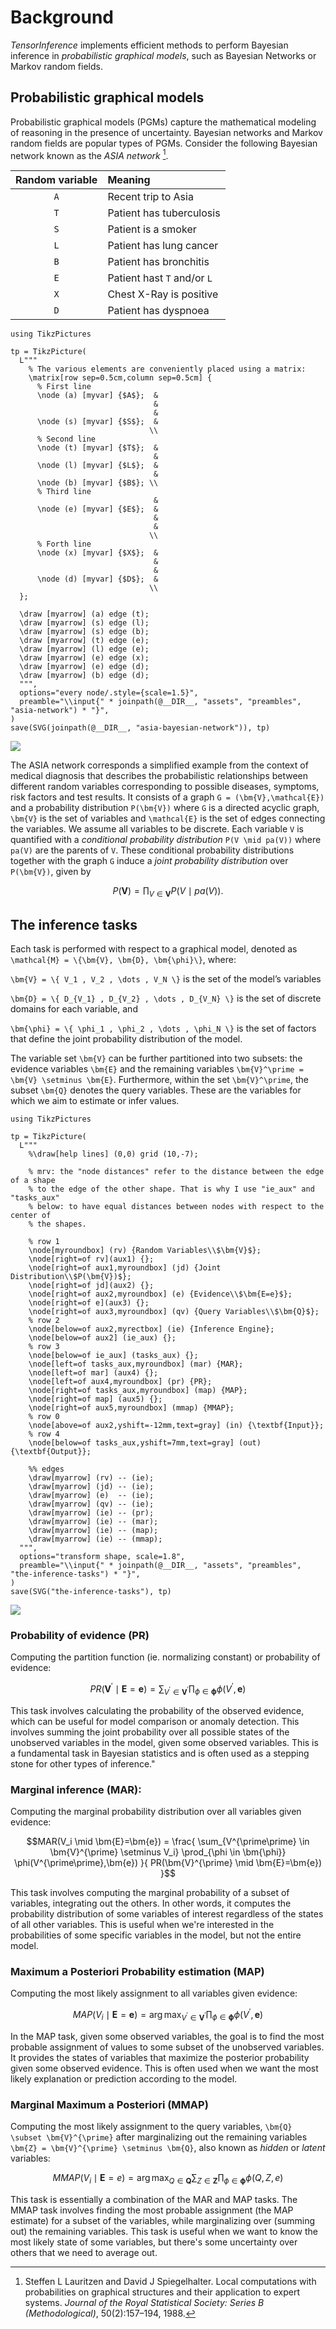 # Background

*TensorInference* implements efficient methods to perform Bayesian inference in
*probabilistic graphical models*, such as Bayesian Networks or Markov random
fields.

## Probabilistic graphical models

Probabilistic graphical models (PGMs) capture the mathematical modeling of
reasoning in the presence of uncertainty. Bayesian networks and Markov random
fields are popular types of PGMs. Consider the following Bayesian network known
as the *ASIA network* [^lauritzen1988local]. 

| **Random variable**  | **Meaning**                     |
|        :---:         | :---                            |
|        ``A``         | Recent trip to Asia             |
|        ``T``         | Patient has tuberculosis        |
|        ``S``         | Patient is a smoker             |
|        ``L``         | Patient has lung cancer         |
|        ``B``         | Patient has bronchitis          |
|        ``E``         | Patient hast ``T`` and/or ``L`` |
|        ``X``         | Chest X-Ray is positive         |
|        ``D``         | Patient has dyspnoea            |

```@eval
using TikzPictures

tp = TikzPicture(
  L"""
    % The various elements are conveniently placed using a matrix:
    \matrix[row sep=0.5cm,column sep=0.5cm] {
      % First line
      \node (a) [myvar] {$A$};  &
                                &
                                &
      \node (s) [myvar] {$S$};  &
                               \\
      % Second line
      \node (t) [myvar] {$T$};  &
                                &
      \node (l) [myvar] {$L$};  &
                                &
      \node (b) [myvar] {$B$}; \\
      % Third line
                                &
      \node (e) [myvar] {$E$};  &
                                &
                                &
                               \\
      % Forth line
      \node (x) [myvar] {$X$};  &
                                &
                                &
      \node (d) [myvar] {$D$};  &
                               \\
  };

  \draw [myarrow] (a) edge (t);
  \draw [myarrow] (s) edge (l);
  \draw [myarrow] (s) edge (b);
  \draw [myarrow] (t) edge (e);
  \draw [myarrow] (l) edge (e);
  \draw [myarrow] (e) edge (x);
  \draw [myarrow] (e) edge (d);
  \draw [myarrow] (b) edge (d);
  """,
  options="every node/.style={scale=1.5}",
  preamble="\\input{" * joinpath(@__DIR__, "assets", "preambles", "asia-network") * "}",
)
save(SVG(joinpath(@__DIR__, "asia-bayesian-network")), tp)
```
![](asia-bayesian-network.svg)

The ASIA network corresponds a simplified example from the context of medical
diagnosis that describes the probabilistic relationships between different
random variables corresponding to possible diseases, symptoms, risk factors and
test results. It consists of a graph ``G = (\bm{V},\mathcal{E})`` and a
probability distribution ``P(\bm{V})`` where ``G`` is a directed acyclic graph,
``\bm{V}`` is the set of variables and ``\mathcal{E}`` is the set of edges
connecting the variables. We assume all variables to be discrete. Each variable
``V`` is quantified with a *conditional probability distribution* ``P(V \mid
pa(V))`` where ``pa(V)`` are the parents of ``V``. These conditional probability
distributions together with the graph ``G`` induce a *joint probability
distribution* over ``P(\bm{V})``, given by

```math
P(\bm{V}) = \prod_{V\in\bm{V}} P(V \mid pa(V)).
```


## The inference tasks

Each task is performed with respect to a graphical model, denoted as
``\mathcal{M} = \{\bm{V}, \bm{D}, \bm{\phi}\}``, where:

``\bm{V} = \{ V_1 , V_2 , \dots , V_N \}`` is the set of the model’s variables

``\bm{D} = \{ D_{V_1} , D_{V_2} , \dots , D_{V_N} \}`` is the set of discrete
domains for each variable, and

``\bm{\phi} = \{ \phi_1 , \phi_2 , \dots , \phi_N \}`` is the set of factors
that define the joint probability distribution of the model.

The variable set ``\bm{V}`` can be further partitioned into two subsets: the
evidence variables ``\bm{E}`` and the remaining variables ``\bm{V}^\prime =
\bm{V} \setminus \bm{E}``. Furthermore, within the set ``\bm{V}^\prime``, the
subset ``\bm{Q}`` denotes the query variables. These are the variables for which
we aim to estimate or infer values.

```@eval
using TikzPictures

tp = TikzPicture(
  L"""
    %\draw[help lines] (0,0) grid (10,-7);

    % mrv: the "node distances" refer to the distance between the edge of a shape
    % to the edge of the other shape. That is why I use "ie_aux" and "tasks_aux"
    % below: to have equal distances between nodes with respect to the center of
    % the shapes.

    % row 1
    \node[myroundbox] (rv) {Random Variables\\$\bm{V}$};
    \node[right=of rv](aux1) {};
    \node[right=of aux1,myroundbox] (jd) {Joint Distribution\\$P(\bm{V})$};
    \node[right=of jd](aux2) {};
    \node[right=of aux2,myroundbox] (e) {Evidence\\$\bm{E=e}$};
    \node[right=of e](aux3) {};
    \node[right=of aux3,myroundbox] (qv) {Query Variables\\$\bm{Q}$};
    % row 2
    \node[below=of aux2,myrectbox] (ie) {Inference Engine};
    \node[below=of aux2] (ie_aux) {};
    % row 3
    \node[below=of ie_aux] (tasks_aux) {};
    \node[left=of tasks_aux,myroundbox] (mar) {MAR};
    \node[left=of mar] (aux4) {};
    \node[left=of aux4,myroundbox] (pr) {PR};
    \node[right=of tasks_aux,myroundbox] (map) {MAP};
    \node[right=of map] (aux5) {};
    \node[right=of aux5,myroundbox] (mmap) {MMAP};
    % row 0
    \node[above=of aux2,yshift=-12mm,text=gray] (in) {\textbf{Input}};
    % row 4
    \node[below=of tasks_aux,yshift=7mm,text=gray] (out) {\textbf{Output}};

    %% edges
    \draw[myarrow] (rv) -- (ie);
    \draw[myarrow] (jd) -- (ie);
    \draw[myarrow] (e)  -- (ie);
    \draw[myarrow] (qv) -- (ie);
    \draw[myarrow] (ie) -- (pr);
    \draw[myarrow] (ie) -- (mar);
    \draw[myarrow] (ie) -- (map);
    \draw[myarrow] (ie) -- (mmap);
  """,
  options="transform shape, scale=1.8",
  preamble="\\input{" * joinpath(@__DIR__, "assets", "preambles", "the-inference-tasks") * "}",
)
save(SVG("the-inference-tasks"), tp)
```
![](the-inference-tasks.svg)

### Probability of evidence (PR)

Computing the partition function (ie. normalizing constant) or probability of
evidence:

```math
PR(\bm{V}^{\prime} \mid \bm{E}=\bm{e}) = \sum_{V^{\prime} \in \bm{V}^{\prime}} \prod_{\phi \in \bm{\phi}} \phi(V^{\prime},\bm{e})
```

This task involves calculating the probability of the observed evidence, which
can be useful for model comparison or anomaly detection. This involves summing
the joint probability over all possible states of the unobserved variables in
the model, given some observed variables. This is a fundamental task in Bayesian
statistics and is often used as a stepping stone for other types of inference."

### Marginal inference (MAR): 

Computing the marginal probability distribution over all variables given
evidence:

```math
MAR(V_i \mid \bm{E}=\bm{e}) = \frac{ \sum_{V^{\prime\prime} \in \bm{V}^{\prime}
\setminus V_i} \prod_{\phi \in \bm{\phi}} \phi(V^{\prime\prime},\bm{e}) }{
    PR(\bm{V}^{\prime} \mid \bm{E}=\bm{e}) }
```

This task involves computing the marginal probability of a subset of variables,
integrating out the others. In other words, it computes the probability
distribution of some variables of interest regardless of the states of all other
variables. This is useful when we're interested in the probabilities of some
specific variables in the model, but not the entire model.

### Maximum a Posteriori Probability estimation (MAP)

Computing the most likely assignment to all variables given evidence:

```math
MAP(V_i \mid \bm{E}=\bm{e}) = \arg \max_{V^{\prime} \in \bm{V}^{\prime}}
\prod_{\phi \in \bm{\phi}} \phi(V^{\prime},\bm{e})
```

In the MAP task, given some observed variables, the goal is to find the most
probable assignment of values to some subset of the unobserved variables. It
provides the states of variables that maximize the posterior probability given
some observed evidence. This is often used when we want the most likely
explanation or prediction according to the model.

### Marginal Maximum a Posteriori (MMAP)

Computing the most likely assignment to the query variables, ``\bm{Q} \subset
\bm{V}^{\prime}`` after marginalizing out the remaining variables ``\bm{Z} =
\bm{V}^{\prime} \setminus \bm{Q}``, also known as *hidden* or *latent*
variables:

```math
MMAP(V_i \mid \bm{E}=e) = \arg \max_{Q \in \bm{Q}} \sum_{Z \in \bm{Z}}
\prod_{\phi \in \bm{\phi}} \phi(Q, Z, e)
```

This task is essentially a combination of the MAR and MAP tasks. The MMAP task
involves finding the most probable assignment (the MAP estimate) for a subset of
the variables, while marginalizing over (summing out) the remaining variables.
This task is useful when we want to know the most likely state of some
variables, but there's some uncertainty over others that we need to average out.

[^lauritzen1988local]:
    Steffen L Lauritzen and David J Spiegelhalter. Local computations with probabilities on graphical structures and their application to expert systems. *Journal of the Royal Statistical Society: Series B (Methodological)*, 50(2):157–194, 1988.
